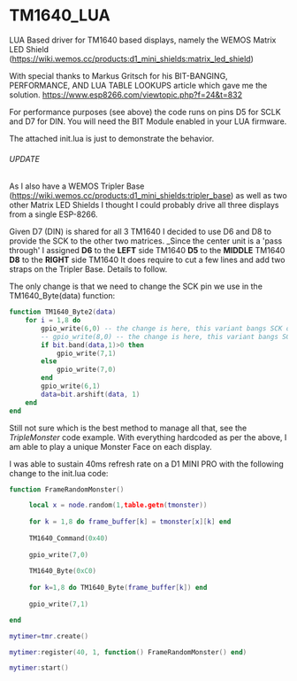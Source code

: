 # TM1640_LUA
LUA Based driver for TM1640 based displays, namely the WEMOS Matrix LED Shield
(https://wiki.wemos.cc/products:d1_mini_shields:matrix_led_shield) 

With special thanks to Markus Gritsch for his BIT-BANGING, PERFORMANCE, AND LUA TABLE LOOKUPS article which gave me the solution.
https://www.esp8266.com/viewtopic.php?f=24&t=832

For performance purposes (see above) the code runs on pins D5 for SCLK and D7 for DIN.
You will need the BIT Module enabled in your LUA firmware.

The attached init.lua is just to demonstrate the behavior.

###### UPDATE

As I also have a WEMOS Tripler Base (https://wiki.wemos.cc/products:d1_mini_shields:tripler_base) as well as two other Matrix LED Shields I thought I could probably drive all three displays from a single ESP-8266.

Given D7 (DIN) is shared for all 3 TM1640 I decided to use D6 and D8 to provide the SCK to the other two matrices.
_Since the center unit is a 'pass through' I assigned 
        **D6** to the **LEFT** side TM1640
        **D5** to the **MIDDLE** TM1640
        **D8** to the **RIGHT** side TM1640
It does require to cut a few lines and add two straps on the Tripler Base. Details to follow.

The only change is that we need to change the SCK pin we use in the TM1640_Byte(data) function:

```LUA
function TM1640_Byte2(data)
    for i = 1,8 do
        gpio_write(6,0) -- the change is here, this variant bangs SCK on pin 6
        -- gpio_write(8,0) -- the change is here, this variant bangs SCK on pin 8
        if bit.band(data,1)>0 then
            gpio_write(7,1)
        else
            gpio_write(7,0)
        end
        gpio_write(6,1)
        data=bit.arshift(data, 1)
    end
end
```

Still not sure which is the best method to manage all that, see the _TripleMonster_ code example.
With everything hardcoded as per the above, I am able to play a unique Monster Face on each display.


I was able to sustain 40ms refresh rate on a D1 MINI PRO with the following change to the init.lua code:
```LUA
function FrameRandomMonster()

     local x = node.random(1,table.getn(tmonster))
     
     for k = 1,8 do frame_buffer[k] = tmonster[x][k] end
     
     TM1640_Command(0x40)
     
     gpio_write(7,0)
     
     TM1640_Byte(0xC0)
     
     for k=1,8 do TM1640_Byte(frame_buffer[k]) end
     
     gpio_write(7,1)

end

mytimer=tmr.create()

mytimer:register(40, 1, function() FrameRandomMonster() end)

mytimer:start()
```
